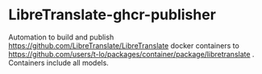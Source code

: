 # LibreTranslate-ghcr-publisher
Automation to build and publish https://github.com/LibreTranslate/LibreTranslate docker containers to https://github.com/users/t-lo/packages/container/package/libretranslate . Containers include all models.
